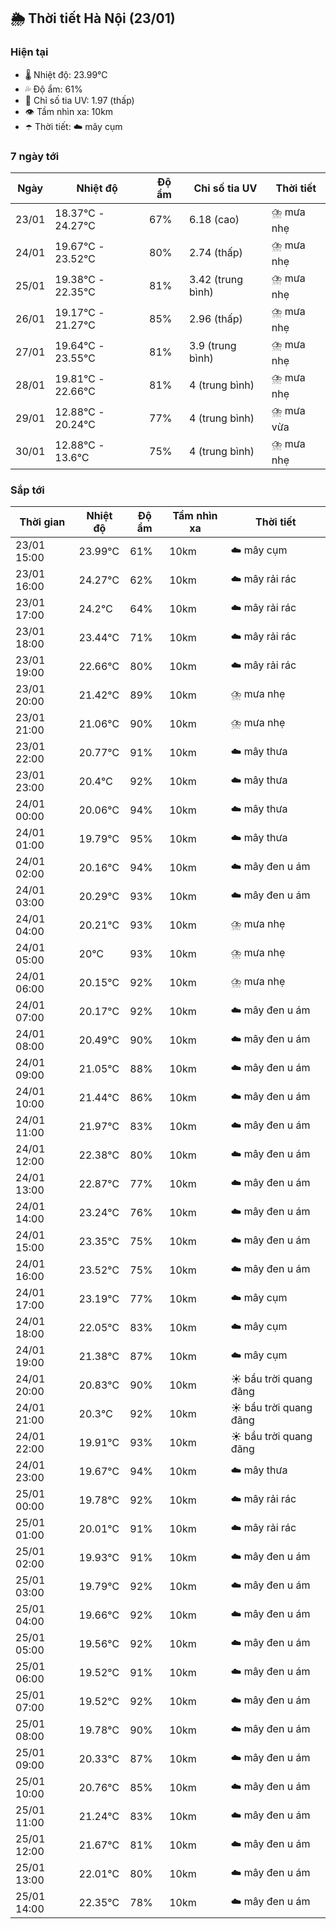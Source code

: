 ## 🌦️ Thời tiết Hà Nội (23/01)

### Hiện tại

- 🌡️ Nhiệt độ: 23.99℃
- 💦 Độ ẩm: 61%
- 🌟 Chỉ số tia UV: 1.97 (thấp)
- 👁️ Tầm nhìn xa: 10km
- ☂️ Thời tiết: ☁️ mây cụm

### 7 ngày tới

| Ngày | Nhiệt độ | Độ ẩm | Chỉ số tia UV | Thời tiết |
| --- | --- | --- | --- | --- |
| 23/01 | 18.37℃ - 24.27℃ | 67% | 6.18 (cao) | ⛈️ mưa nhẹ |
| 24/01 | 19.67℃ - 23.52℃ | 80% | 2.74 (thấp) | ⛈️ mưa nhẹ |
| 25/01 | 19.38℃ - 22.35℃ | 81% | 3.42 (trung bình) | ⛈️ mưa nhẹ |
| 26/01 | 19.17℃ - 21.27℃ | 85% | 2.96 (thấp) | ⛈️ mưa nhẹ |
| 27/01 | 19.64℃ - 23.55℃ | 81% | 3.9 (trung bình) | ⛈️ mưa nhẹ |
| 28/01 | 19.81℃ - 22.66℃ | 81% | 4 (trung bình) | ⛈️ mưa nhẹ |
| 29/01 | 12.88℃ - 20.24℃ | 77% | 4 (trung bình) | ⛈️ mưa vừa |
| 30/01 | 12.88℃ - 13.6℃ | 75% | 4 (trung bình) | ⛈️ mưa nhẹ |

### Sắp tới

| Thời gian | Nhiệt độ | Độ ẩm | Tầm nhìn xa | Thời tiết |
| --- | --- | --- | --- | --- |
| 23/01 15:00 | 23.99℃ | 61% | 10km | ☁️ mây cụm |
| 23/01 16:00 | 24.27℃ | 62% | 10km | ☁️ mây rải rác |
| 23/01 17:00 | 24.2℃ | 64% | 10km | ☁️ mây rải rác |
| 23/01 18:00 | 23.44℃ | 71% | 10km | ☁️ mây rải rác |
| 23/01 19:00 | 22.66℃ | 80% | 10km | ☁️ mây rải rác |
| 23/01 20:00 | 21.42℃ | 89% | 10km | ⛈️ mưa nhẹ |
| 23/01 21:00 | 21.06℃ | 90% | 10km | ⛈️ mưa nhẹ |
| 23/01 22:00 | 20.77℃ | 91% | 10km | ☁️ mây thưa |
| 23/01 23:00 | 20.4℃ | 92% | 10km | ☁️ mây thưa |
| 24/01 00:00 | 20.06℃ | 94% | 10km | ☁️ mây thưa |
| 24/01 01:00 | 19.79℃ | 95% | 10km | ☁️ mây thưa |
| 24/01 02:00 | 20.16℃ | 94% | 10km | ☁️ mây đen u ám |
| 24/01 03:00 | 20.29℃ | 93% | 10km | ☁️ mây đen u ám |
| 24/01 04:00 | 20.21℃ | 93% | 10km | ⛈️ mưa nhẹ |
| 24/01 05:00 | 20℃ | 93% | 10km | ⛈️ mưa nhẹ |
| 24/01 06:00 | 20.15℃ | 92% | 10km | ⛈️ mưa nhẹ |
| 24/01 07:00 | 20.17℃ | 92% | 10km | ☁️ mây đen u ám |
| 24/01 08:00 | 20.49℃ | 90% | 10km | ☁️ mây đen u ám |
| 24/01 09:00 | 21.05℃ | 88% | 10km | ☁️ mây đen u ám |
| 24/01 10:00 | 21.44℃ | 86% | 10km | ☁️ mây đen u ám |
| 24/01 11:00 | 21.97℃ | 83% | 10km | ☁️ mây đen u ám |
| 24/01 12:00 | 22.38℃ | 80% | 10km | ☁️ mây đen u ám |
| 24/01 13:00 | 22.87℃ | 77% | 10km | ☁️ mây đen u ám |
| 24/01 14:00 | 23.24℃ | 76% | 10km | ☁️ mây đen u ám |
| 24/01 15:00 | 23.35℃ | 75% | 10km | ☁️ mây đen u ám |
| 24/01 16:00 | 23.52℃ | 75% | 10km | ☁️ mây đen u ám |
| 24/01 17:00 | 23.19℃ | 77% | 10km | ☁️ mây cụm |
| 24/01 18:00 | 22.05℃ | 83% | 10km | ☁️ mây cụm |
| 24/01 19:00 | 21.38℃ | 87% | 10km | ☁️ mây cụm |
| 24/01 20:00 | 20.83℃ | 90% | 10km | ☀️ bầu trời quang đãng |
| 24/01 21:00 | 20.3℃ | 92% | 10km | ☀️ bầu trời quang đãng |
| 24/01 22:00 | 19.91℃ | 93% | 10km | ☀️ bầu trời quang đãng |
| 24/01 23:00 | 19.67℃ | 94% | 10km | ☁️ mây thưa |
| 25/01 00:00 | 19.78℃ | 92% | 10km | ☁️ mây rải rác |
| 25/01 01:00 | 20.01℃ | 91% | 10km | ☁️ mây rải rác |
| 25/01 02:00 | 19.93℃ | 91% | 10km | ☁️ mây đen u ám |
| 25/01 03:00 | 19.79℃ | 92% | 10km | ☁️ mây đen u ám |
| 25/01 04:00 | 19.66℃ | 92% | 10km | ☁️ mây đen u ám |
| 25/01 05:00 | 19.56℃ | 92% | 10km | ☁️ mây đen u ám |
| 25/01 06:00 | 19.52℃ | 91% | 10km | ☁️ mây đen u ám |
| 25/01 07:00 | 19.52℃ | 92% | 10km | ☁️ mây đen u ám |
| 25/01 08:00 | 19.78℃ | 90% | 10km | ☁️ mây đen u ám |
| 25/01 09:00 | 20.33℃ | 87% | 10km | ☁️ mây đen u ám |
| 25/01 10:00 | 20.76℃ | 85% | 10km | ☁️ mây đen u ám |
| 25/01 11:00 | 21.24℃ | 83% | 10km | ☁️ mây đen u ám |
| 25/01 12:00 | 21.67℃ | 81% | 10km | ☁️ mây đen u ám |
| 25/01 13:00 | 22.01℃ | 80% | 10km | ☁️ mây đen u ám |
| 25/01 14:00 | 22.35℃ | 78% | 10km | ☁️ mây đen u ám |
